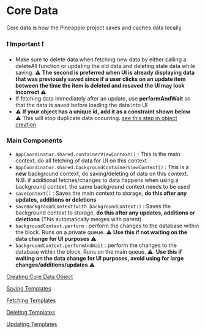 # Core Data

Core data is how the Pineapple project saves and caches data locally.

### ❗ Important ❗

- Make sure to delete data when fetching new data by either calling a deleteAll function or updating the old data and deleting stale data while saving. ⚠️ ************************************************The second is preferred when UI is already displaying data that was previously saved since if a user clicks on an update item between the time the item is deleted and resaved the UI may look incorrect ⚠️************************************************
- If fetching data immediately after an update, use **performAndWait** so that the data is saved before loading the data into UI
- ⚠️ **If your object has a unique id, add it as a constraint shown below ⚠️** This will stop duplicate data occurring. [see this step in object creation](https://www.notion.so/Creating-Core-Data-Object-217ba3086836451c888bdbdbb7e14696?pvs=21)

### Main Components

- `AppCoordinator.shared.containerViewContext()` : This is the main context, do all fetching of data for UI on this context
- `AppCoordinator.shared.backgroundContainerViewContext()` : This is a **new** background context, do saving/deleting of data on this context. N.B. if additional fetches/changes to data happens when using a background context, the same background context needs to be used
- `saveContext()` : Saves the main context to storage, **do this after any updates, additions or deletions**
- `saveBackgroundContext(with backgroundContext:)` : Saves the background context to storage, **do this after any updates, additions or deletions** (This automatically merges with parent)
- `backgroundContext.perform` : perform the changes to the database within the block. Runs on a private queue. ⚠️ **Use this if not waiting on the data change for UI purposes** ⚠️
- `backgroundContext.performAndWait` : perform the changes to the database within the block. Runs on the main queue. ⚠️  **Use this if waiting on the data change for UI purposes, avoid using for large changes/additions/updates** ⚠️

[Creating Core Data Object](https://www.notion.so/Creating-Core-Data-Object-217ba3086836451c888bdbdbb7e14696?pvs=21)

[Saving Templates](https://www.notion.so/Saving-Templates-d45bafc00b924998946e8107c8bd8e92?pvs=21)

[Fetching Templates](https://www.notion.so/Fetching-Templates-40b91e091b444510a6aa4ae0a5c19273?pvs=21)

[Deleting Templates](https://www.notion.so/Deleting-Templates-fb139675d95047139e06ceeca4e5ba14?pvs=21)

[Updating Templates](https://www.notion.so/Updating-Templates-e888226f569443ffbddfe6f1ee1157c2?pvs=21)